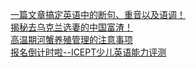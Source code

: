   
[一篇文章搞定英语中的断句、重音以及语调！](http://www.dianyue.me/archives/367/z84qh39q0wlz9g8b/)  
[揭秘去乌克兰选妻的中国富渣！](http://www.dianyue.me/archives/326/tiw2d752g3m811ft/)  
[高温期河蟹养殖管理的注意事项](http://www.dianyue.me/archives/361/a1uoo26i4o4me81l/)  
[报名倒计时啦--ICEPT少儿英语能力评测](http://www.dianyue.me/archives/144/nlu531m2tut2oteg/)